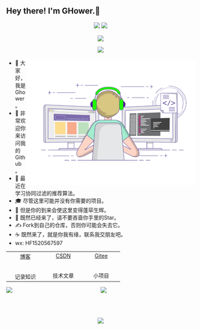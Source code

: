 <h2> Hey there! I'm GHower.👋</h2>

<!-- 
**GHower/GHower** is a ✨ _special_ ✨ repository because its `README.md` (this file) appears on your GitHub profile.

Here are some ideas to get you started:

![Anurag's GitHub stats](https://github-readme-stats.vercel.app/api?username=anuraghazra)

![Anurag's GitHub stats](https://github-readme-stats.vercel.app/api?username=anuraghazra&hide=contribs,prs)

![Anurag's GitHub stats](https://github-readme-stats.vercel.app/api?username=anuraghazra&count_private=true)

![Anurag's GitHub stats](https://github-readme-stats.vercel.app/api?username=anuraghazra&show_icons=true)

![Anurag's GitHub stats](https://github-readme-stats.vercel.app/api?username=GHower&show_icons=true&theme=radical)
-->

<p align = "center">
    <img src = "https://github-readme-stats.vercel.app/api?username=Ghower&count_private=true&show_icons=true&theme=tokyonight&line_height=27"/>
    <img src = "https://github-readme-stats.vercel.app/api/top-langs/?username=GHower&theme=tokyonight"/>
</p>

<p align = "center">
    <a href="https://github.com/Ghower/myblog">
      <img align="center" src="https://github-readme-stats.vercel.app/api/pin/?username=wangscaler&repo=myblog&theme=tokyonight" />
    </a>
</p>

<p align = "center">
 <img src="https://activity-graph.herokuapp.com/graph?username=Ghower&theme=redical">
</p>

<img align="right" alt="GIF" src="https://raw.githubusercontent.com/devSouvik/devSouvik/master/gif3.gif" width="450"/>


- 🔭 大家好，我是Ghower。
- 🤔 非常欢迎你来访问我的Github。
- 🌱 最近在学习协同过滤的推荐算法。
- 🎓 尽管这里可能并没有你需要的项目。
- 💼 但是你的到来会使这里变得蓬荜生辉。
- 🌱 既然已经来了，请不要吝啬你手里的Star。
- ✍ Fork到自己的仓库，否则你可能会失去它。
- ☕ 既然来了，就是你我有缘，联系我交朋友吧。
- wx: HF1520567597 

<table>
  <tbody>
    <tr valign="top">
      <td width="23%" align="center">
       <a href="https://ghower.ltd">博客</a>
       <br><br><br>
       记录知识
      </td>
      <td width="23%" align="center">
       <a href="https://blog.csdn.net/weixin_40877427?spm=1000.2115.3001.5343">CSDN</a>
       <br><br><br>
       技术文章
     </td>
      <td width="23%" align="center">
       <a href="https://gitee.com/GHower">Gitee</a>
       <br><br><br>
       小项目
     </td>
    </tr>
  </tbody>
</table>

<p align = "center">
  <img align = "left" src = "https://github-readme-streak-stats.herokuapp.com/?user=Ghower&theme=tokyonight" width="45%">
  <img align = "right" src = "https://github-profile-trophy.vercel.app/?username=Ghower&theme=tokyonight" width="50%" >
</p>

<br><br><br><br>
<p align = "center" >
  <img src = "https://komarev.com/ghpvc/?username=Ghower" >
</p>
